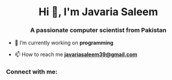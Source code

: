 <h1 align="center">Hi 👋, I'm Javaria Saleem</h1>
<h3 align="center">A passionate computer scientist from Pakistan</h3>

- 🔭 I’m currently working on **programming**

- 📫 How to reach me **javariasaleem39@gmail.com**

<h3 align="left">Connect with me:</h3>
<p align="left">
</p>
